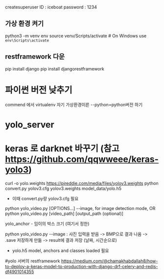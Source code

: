 createsuperuser
ID : iceboat
password : 1234

## 가상 환경 켜기
python3 -m venv env
source venv/Scripts/activate  # On Windows use `env\Scripts\activate`

## restframework 다운
pip install django
pip install djangorestframework

# 파이썬 버전 낮추기
commend 에서 virtualenv 자기 가상환경이른 --python=python버전 하기
# yolo_server


# keras 로 darknet 바꾸기 (참고 https://github.com/qqwweee/keras-yolo3)
curl -o yolo.weights https://pjreddie.com/media/files/yolov3.weights
python convert.py yolov3.cfg yolov3.weights model_data/yolo.h5
- 이때 convert.py랑 yolov3.cfg 필요

python yolo_video.py [OPTIONS...] --image, for image detection mode, OR
python yolo_video.py [video_path] [output_path (optional)]

yolo_anchor -  임이의 박스 크기 (여기서 정한)

python yolo_video.py --image : 사진 입력을 받음 -> BMP으로 결과 나옴 -> .save 저장하게 만듦 -> result에 결과 저장 (날짜, 시간순으로)
- yolo.h5 model, anchors and classes loaded 필요

#yolo 서버의 restframework 
https://medium.com/@chamakhabdallah8/how-to-deploy-a-keras-model-to-production-with-django-drf-celery-and-redis-df4901014355 


